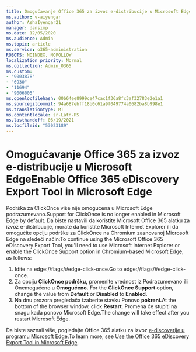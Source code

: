 ```yaml
---
title: Omogućavanje Office 365 za izvoz e-distribucije u Microsoft Edge
ms.author: v-aiyengar
author: AshaIyengar21
manager: dansimp
ms.date: 12/05/2020
ms.audience: Admin
ms.topic: article
ms.service: o365-administration
ROBOTS: NOINDEX, NOFOLLOW
localization_priority: Normal
ms.collection: Admin_O365
ms.custom:
- "9003878"
- "6930"
- "11694"
- "9006005"
ms.openlocfilehash: 00b64ee8999ce47cac1f36a8fc3af32783e2e1a1
ms.sourcegitcommit: 94a687ebff18b0c61a9f049774a0682ba8b998e1
ms.translationtype: MT
ms.contentlocale: sr-Latn-RS
ms.lasthandoff: 06/19/2021
ms.locfileid: "53023189"
---
```

# <a name="enable-office-365-ediscovery-export-tool-in-microsoft-edge"></a><span data-ttu-id="cfcf9-102">Omogućavanje Office 365 za izvoz e-distribucije u Microsoft Edge</span><span class="sxs-lookup"><span data-stu-id="cfcf9-102">Enable Office 365 eDiscovery Export Tool in Microsoft Edge</span></span>

<span data-ttu-id="cfcf9-103">Podrška za ClickOnce više nije omogućena u Microsoft Edge podrazumevano.</span><span class="sxs-lookup"><span data-stu-id="cfcf9-103">Support for ClickOnce is no longer enabled in Microsoft Edge by default.</span></span> <span data-ttu-id="cfcf9-104">Da biste nastavili da koristite Microsoft Office 365 alatku za izvoz e-distribucije, morate da koristite Microsoft Internet Explorer ili da omogućite opciju podrške za ClickOnce na Chromium zasnovanoj Microsoft Edge na sledeći način:</span><span class="sxs-lookup"><span data-stu-id="cfcf9-104">To continue using the Microsoft Office 365 eDiscovery Export Tool, you'll need to use Microsoft Internet Explorer or enable the ClickOnce Support option in Chromium-based Microsoft Edge, as follows:</span></span>

1. <span data-ttu-id="cfcf9-105">Idite na edge://flags/#edge-click-once.</span><span class="sxs-lookup"><span data-stu-id="cfcf9-105">Go to edge://flags/#edge-click-once.</span></span>
1. <span data-ttu-id="cfcf9-106">Za opciju **ClickOnce podršku,** promenite vrednost iz Podrazumevano **ili** Onemogućeno u **Omogućeno.** </span><span class="sxs-lookup"><span data-stu-id="cfcf9-106">For the **ClickOnce Support** option, change the value from **Default** or **Disabled** to **Enabled**.</span></span>
1. <span data-ttu-id="cfcf9-107">Na dnu prozora pregledača izaberite stavku Ponovo **pokreni.**</span><span class="sxs-lookup"><span data-stu-id="cfcf9-107">At the bottom of the browser window, click **Restart**.</span></span> <span data-ttu-id="cfcf9-108">Promena će stupiti na snagu kada ponovo Microsoft Edge.</span><span class="sxs-lookup"><span data-stu-id="cfcf9-108">The change will take effect after you restart Microsoft Edge.</span></span>

<span data-ttu-id="cfcf9-109">Da biste saznali više, pogledajte Office 365 alatku za izvoz [e-discoverije u programu Microsoft Edge.](https://go.microsoft.com/fwlink/?linkid=2111611)</span><span class="sxs-lookup"><span data-stu-id="cfcf9-109">To learn more, see [Use the Office 365 eDiscovery Export Tool in Microsoft Edge](https://go.microsoft.com/fwlink/?linkid=2111611).</span></span>
